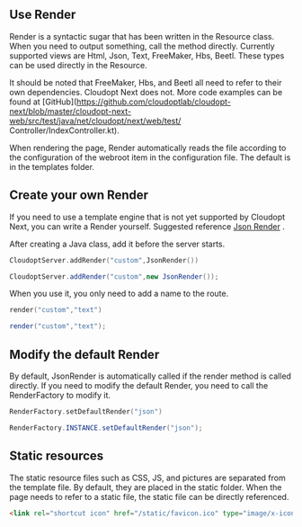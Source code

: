 ## Use RenderRender is a syntactic sugar that has been written in the Resource class. When you need to output something, call the method directly. Currently supported views are Html, Json, Text, FreeMaker, Hbs, Beetl. These types can be used directly in the Resource.It should be noted that FreeMaker, Hbs, and Beetl all need to refer to their own dependencies. Cloudopt Next does not. More code examples can be found at [GitHub](https://github.com/cloudoptlab/cloudopt-next/blob/master/cloudopt-next-web/src/test/java/net/cloudopt/next/web/test/ Controller/IndexController.kt).When rendering the page, Render automatically reads the file according to the configuration of the webroot item in the configuration file. The default is in the templates folder.## Create your own RenderIf you need to use a template engine that is not yet supported by Cloudopt Next, you can write a Render yourself. Suggested reference [Json Render](https://github.com/cloudoptlab/cloudopt-next/blob/master/cloudopt-next-web/src/main/java/net/cloudopt/next/web/render/JsonRender.kt) .After creating a Java class, add it before the server starts.````kotlinCloudoptServer.addRender("custom",JsonRender())````````javaCloudoptServer.addRender("custom",new JsonRender());````When you use it, you only need to add a name to the route.````kotlinrender("custom","text")````````javarender("custom","text");````## Modify the default RenderBy default, JsonRender is automatically called if the render method is called directly. If you need to modify the default Render, you need to call the RenderFactory to modify it.````kotlinRenderFactory.setDefaultRender("json")````````javaRenderFactory.INSTANCE.setDefaultRender("json");````## Static resourcesThe static resource files such as CSS, JS, and pictures are separated from the template file. By default, they are placed in the static folder. When the page needs to refer to a static file, the static file can be directly referenced.````html<link rel="shortcut icon" href="/static/favicon.ico" type="image/x-icon"/>````
